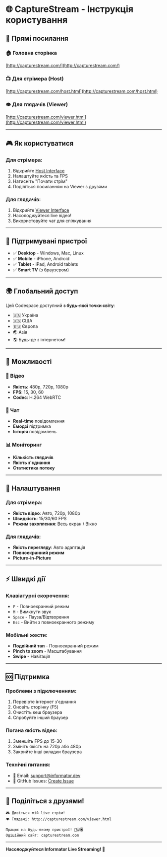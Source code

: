 # 🌐 CaptureStream - Інструкція користування

## 🔗 Прямі посилання

### 🏠 **Головна сторінка**
[http://capturestream.com/](http://capturestream.com/)

### 📺 **Для стрімера (Host)**
[http://capturestream.com/host.html](http://capturestream.com/host.html)

### 👁️ **Для глядачів (Viewer)**
[http://capturestream.com/viewer.html](http://capturestream.com/viewer.html)

---

## 🎮 Як користуватися

### Для стрімера:
1. Відкрийте [Host Interface](http://capturestream.com/host.html)
2. Налаштуйте якість та FPS
3. Натисніть "Почати стрім"
4. Поділіться посиланням на Viewer з друзями

### Для глядачів:
1. Відкрийте [Viewer Interface](http://capturestream.com/viewer.html)
2. Насолоджуйтеся live відео!
3. Використовуйте чат для спілкування

---

## 📱 Підтримувані пристрої

- ✅ **Desktop** - Windows, Mac, Linux
- ✅ **Mobile** - iPhone, Android
- ✅ **Tablet** - iPad, Android tablets
- ✅ **Smart TV** (з браузером)

---

## 🌍 Глобальний доступ

Цей Codespace доступний **з будь-якої точки світу**:
- 🇺🇦 Україна
- 🇺🇸 США  
- 🇪🇺 Європа
- 🌏 Азія
- 🌎 Будь-де з інтернетом!

---

## 🎯 Можливості

### 🎥 Відео
- **Якість**: 480p, 720p, 1080p
- **FPS**: 15, 30, 60
- **Codec**: H.264 WebRTC

### 💬 Чат
- **Real-time** повідомлення
- **Емодзі** підтримка
- **Історія** повідомлень

### 📊 Моніторинг
- **Кількість глядачів**
- **Якість з'єднання**
- **Статистика потоку**

---

## 🔧 Налаштування

### Для стрімера:
- **Якість відео**: Авто, 720p, 1080p
- **Швидкість**: 15/30/60 FPS
- **Режим захоплення**: Весь екран / Вікно

### Для глядачів:
- **Якість перегляду**: Авто адаптація
- **Повноекранний режим**
- **Picture-in-Picture**

---

## ⚡ Швидкі дії

### Клавіатурні скорочення:
- `F` - Повноекранний режим
- `M` - Вимкнути звук
- `Space` - Пауза/Відтворення
- `Esc` - Вийти з повноекранного режиму

### Мобільні жести:
- **Подвійний тап** - Повноекранний режим
- **Pinch to zoom** - Масштабування
- **Swipe** - Навігація

---

## 🆘 Підтримка

### Проблеми з підключенням:
1. Перевірте інтернет з'єднання
2. Оновіть сторінку (F5)
3. Очистіть кеш браузера
4. Спробуйте інший браузер

### Погана якість відео:
1. Зменшіть FPS до 15-30
2. Змініть якість на 720p або 480p
3. Закрийте інші вкладки браузера

### Технічні питання:
- 📧 Email: support@informator.dev
- 💬 GitHub Issues: [Create Issue](https://github.com/Stefect/informator-2025/issues)

---

## 🌟 Поділіться з друзями!

```
🎮 Дивіться мій live стрім!
👁️ Глядачі: http://capturestream.com/viewer.html

Працює на будь-якому пристрої! 📱💻🖥️
Офіційний сайт: capturestream.com
```

---

**Насолоджуйтеся Informator Live Streaming! 🚀**